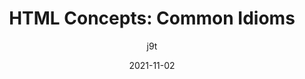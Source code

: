 ---
author: j9t
date: 2021-11-02
permalink: false
tags:
  - html
  - semantics
target_url: https://meiert.com/en/blog/html-common-idioms/
title: "HTML Concepts: Common Idioms"
---